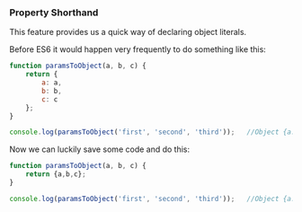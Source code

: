 ### Property Shorthand

This feature provides us a quick way of declaring object literals.

Before ES6 it would happen very frequently to do something like this:

```javascript
function paramsToObject(a, b, c) {
    return {
        a: a,
        b: b,
        c: c
    };
}

console.log(paramsToObject('first', 'second', 'third'));   //Object {a: "first", b: "second", c: "third"}
```

Now we can luckily save some code and do this:

```javascript
function paramsToObject(a, b, c) {
    return {a,b,c};
}

console.log(paramsToObject('first', 'second', 'third'));   //Object {a: "first", b: "second", c: "third"}
```
